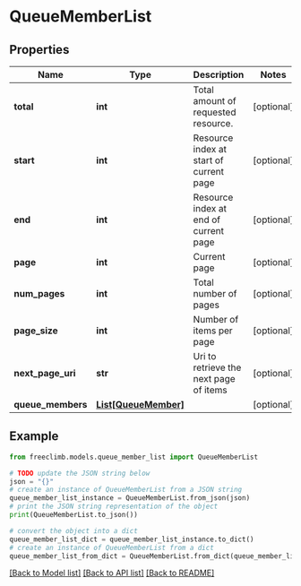# QueueMemberList


## Properties

Name | Type | Description | Notes
------------ | ------------- | ------------- | -------------
**total** | **int** | Total amount of requested resource. | [optional] 
**start** | **int** | Resource index at start of current page | [optional] 
**end** | **int** | Resource index at end of current page | [optional] 
**page** | **int** | Current page | [optional] 
**num_pages** | **int** | Total number of pages | [optional] 
**page_size** | **int** | Number of items per page | [optional] 
**next_page_uri** | **str** | Uri to retrieve the next page of items | [optional] 
**queue_members** | [**List[QueueMember]**](QueueMember.md) |  | [optional] 

## Example

```python
from freeclimb.models.queue_member_list import QueueMemberList

# TODO update the JSON string below
json = "{}"
# create an instance of QueueMemberList from a JSON string
queue_member_list_instance = QueueMemberList.from_json(json)
# print the JSON string representation of the object
print(QueueMemberList.to_json())

# convert the object into a dict
queue_member_list_dict = queue_member_list_instance.to_dict()
# create an instance of QueueMemberList from a dict
queue_member_list_from_dict = QueueMemberList.from_dict(queue_member_list_dict)
```
[[Back to Model list]](../README.md#documentation-for-models) [[Back to API list]](../README.md#documentation-for-api-endpoints) [[Back to README]](../README.md)


